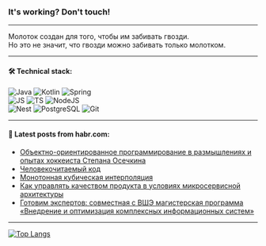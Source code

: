 ### It's working? Don't touch!

---
Молоток создан для того, чтобы им забивать гвозди. <br>
Но это не значит, что гвозди можно забивать только молотком.

---

#### 🛠️ Technical stack:

![Java](https://img.shields.io/badge/Java-informational?logo=Oracle&style=flat&logoColor=white&color=FF4500)
![Kotlin](https://img.shields.io/badge/Kotlin-informational?logo=Kotlin&style=flat&logoColor=white&color=774D97)
![Spring](https://img.shields.io/badge/SpringBoot-informational?logo=SpringBoot&style=flat&logoColor=white&color=6DB33F) <br>
![JS](https://img.shields.io/badge/JS-informational?logo=javaScript&style=flat&logoColor=black&color=F7Df1E)
![TS](https://img.shields.io/badge/TypeScript-informational?logo=typeScript&style=flat&logoColor=black&color=0667A8)
![NodeJS](https://img.shields.io/badge/NodeJS-informational?logo=node.js&style=flat&logoColor=white&color=70A760) <br>
![Nest](https://img.shields.io/badge/NestJS-informational?logo=NestJS&style=flat&logoColor=white&color=E0234E)
![PostgreSQL](https://img.shields.io/badge/PostgreSQL-informational?logo=PostgreSQL&style=flat&logoColor=white&color=DAA520)
![Git](https://img.shields.io/badge/Git-informational?logo=git&style=flat&logoColor=white&color=778899)

___

#### 💬 Latest posts from habr.com:

<!-- BLOG-POST-LIST:START -->
- [Объектно-ориентированное программирование в размышлениях и опытах хоккеиста Степана Осечкина](https://habr.com/ru/companies/yandex_praktikum/articles/749180/?utm_source=habrahabr&utm_medium=rss&utm_campaign=749180)
- [Человекочитаемый код](https://habr.com/ru/articles/749182/?utm_source=habrahabr&utm_medium=rss&utm_campaign=749182)
- [Монотонная кубическая интерполяция](https://habr.com/ru/articles/749288/?utm_source=habrahabr&utm_medium=rss&utm_campaign=749288)
- [Как управлять качеством продукта в условиях микросервисной архитектуры](https://habr.com/ru/companies/tinkoff/articles/749282/?utm_source=habrahabr&utm_medium=rss&utm_campaign=749282)
- [Готовим экспертов: совместная с ВШЭ магистерская программа «Внедрение и оптимизация комплексных информационных систем»](https://habr.com/ru/companies/1c/articles/749264/?utm_source=habrahabr&utm_medium=rss&utm_campaign=749264)
<!-- BLOG-POST-LIST:END -->

---
[![Top Langs](https://github-readme-stats-git-master-advtsetting-gmailcom.vercel.app/api/top-langs/?username=zloylis&langs_count=10&hide_title=false&title_color=e6edf3&size_weight=0.5&count_weight=0.5&layout=compact&hide_border=true&theme=dracula)](https://github.com/zloylis)

<!-- ![GitHub stats](https://github-readme-stats-git-master-advtsetting-gmailcom.vercel.app/api?username=zloylis&show_icons=true&hide_border=true&theme=dracula&hide_title=true&include_all_commits=true&count_private=true&hide=contribs&hide_rank=true) -->
